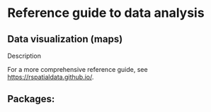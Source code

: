 # Reference guide to data analysis
## Data visualization (maps)

Description

For a more comprehensive reference guide, see https://rspatialdata.github.io/.

## Packages:
